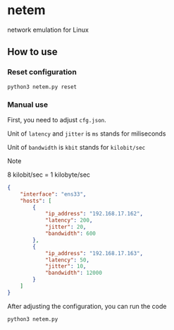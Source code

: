 # netem

network emulation for Linux

## How to use

### Reset configuration

```shell
python3 netem.py reset
```

### Manual use

First, you need to adjust `cfg.json`.

Unit of `latency` and `jitter` is `ms` stands for miliseconds

Unit of `bandwidth` is `kbit` stands for `kilobit/sec`

> [!NOTE]
> 8 kilobit/sec = 1 kilobyte/sec

```json
{
    "interface": "ens33",
    "hosts": [
        {
            "ip_address": "192.168.17.162",
            "latency": 200,
            "jitter": 20,
            "bandwidth": 600
        },
        {
            "ip_address": "192.168.17.163",
            "latency": 50,
            "jitter": 10,
            "bandwidth": 12000
        }
    ]
}
```

After adjusting the configuration, you can run the code

```shell
python3 netem.py
```

